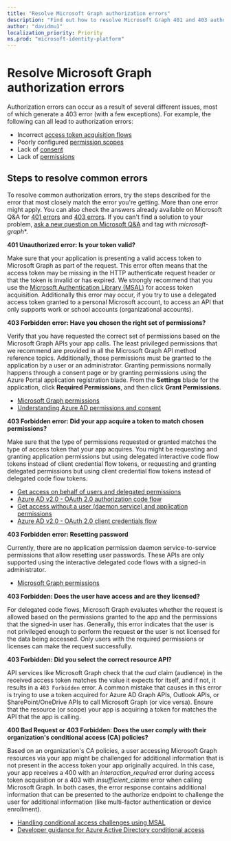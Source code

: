 ```yaml
---
title: "Resolve Microsoft Graph authorization errors"
description: "Find out how to resolve Microsoft Graph 401 and 403 authorization errors."
author: "davidmu1"
localization_priority: Priority
ms.prod: "microsoft-identity-platform"
---
```


# Resolve Microsoft Graph authorization errors

Authorization errors can occur as a result of several different issues, most of which generate a 403 error (with a few exceptions). For example, the following can all lead to authorization errors:

* Incorrect [access token acquisition flows](/azure/active-directory/develop/active-directory-authentication-scenarios)
* Poorly configured [permission scopes](/azure/active-directory/develop/active-directory-v2-scopes)
* Lack of [consent](/azure/active-directory/develop/active-directory-devhowto-multi-tenant-overview#understanding-user-and-admin-consent)
* Lack of [permissions](/azure/active-directory/develop/v2-permissions-and-consent)

## Steps to resolve common errors

To resolve common authorization errors, try the steps described for the error that most closely match the error you're getting. More than one error might apply. You can also check the answers already available on Microsoft Q&A for [401 errors](https://docs.microsoft.com/answers/search.html?c=&includeChildren=&f=&type=question+OR+idea+OR+kbentry+OR+answer+OR+topic+OR+user&redirect=search%2Fsearch&sort=relevance&q=%5Bmicrosoft-graph%5D%20401%20) and [403 errors](https://docs.microsoft.com/answers/search.html?c=&includeChildren=&f=&type=question+OR+idea+OR+kbentry+OR+answer+OR+topic+OR+user&redirect=search%2Fsearch&sort=relevance&q=%5Bmicrosoft-graph%5D%20403). If you can't find a solution to your problem, [ask a new question on Microsoft Q&A](https://aka.ms/askgraph) and tag with *microsoft-graph**.

**401 Unauthorized error: Is your token valid?** <br>

Make sure that your application is presenting a valid access token to Microsoft Graph as part of the request. This error often means that the access token may be missing in the HTTP authenticate request header or that the token is invalid or has expired. We strongly recommend that you use the [Microsoft Authentication Library (MSAL)](/azure/active-directory/develop/msal-overview) for access token acquisition. Additionally this error may occur, if you try to use a delegated access token granted to a personal Microsoft account, to access an API that only supports work or school accounts (organizational accounts). 

**403 Forbidden error: Have you chosen the right set of permissions?**<br>

Verify that you have requested the correct set of permissions based on the Microsoft Graph APIs your app calls. The least privileged permissions that we recommend are provided in all the Microsoft Graph API method reference topics. Additionally, those permissions must be granted to the application by a user or an administrator. Granting permissions normally happens through a consent page or by granting permissions using the Azure Portal application registration blade. From the **Settings** blade for the application, click **Required Permissions**, and then click **Grant Permissions**. <br>

* [Microsoft Graph permissions](./permissions-reference.md) <br>
* [Understanding Azure AD permissions and consent](/azure/active-directory/develop/v2-permissions-and-consent) <br>

**403 Forbidden error: Did your app acquire a token to match chosen permissions?** <br>

Make sure that the type of permissions requested or granted matches the type of access token that your app acquires. You might be requesting and granting application permissions but using delegated interactive code flow tokens instead of client credential flow tokens, or requesting and granting delegated permissions but using client credential flow tokens instead of delegated code flow tokens. <br>
* [Get access on behalf of users and delegated permissions](/graph/auth_v2_user) 
* [Azure AD v2.0 - OAuth 2.0 authorization code flow](/azure/active-directory/develop/v2-oauth2-auth-code-flow)
* [Get access without a user (daemon service) and application permissions](/graph/auth_v2_service)
* [Azure AD v2.0 - OAuth 2.0 client credentials flow](/azure/active-directory/develop/v2-oauth2-client-creds-grant-flow)

**403 Forbidden error: Resetting password** <br>

Currently, there are no application permission daemon service-to-service permissions that allow resetting user passwords. These APIs are only supported using the interactive delegated code flows with a signed-in administrator.

* [Microsoft Graph permissions](./permissions-reference.md) <br>

**403 Forbidden: Does the user have access and are they licensed?** <br>

For delegated code flows, Microsoft Graph evaluates whether the request is allowed based on the permissions granted to the app and the permissions that the signed-in user has. Generally, this error indicates that the user is not privileged enough to perform the request **or** the user is not licensed for the data being accessed. Only users with the required permissions or licenses can make the request successfully.

**403 Forbidden: Did you select the correct resource API?** <br>

API services like Microsoft Graph check that the *aud* claim (audience) in the received access token matches the value it expects for itself, and if not, it results in a `403 Forbidden` error. A common mistake that causes in this error is trying to use a token acquired for Azure AD Graph APIs, Outlook APIs, or SharePoint/OneDrive APIs to call Microsoft Graph (or vice versa). Ensure that the resource (or scope) your app is acquiring a token for matches the API that the app is calling.

**400 Bad Request or 403 Forbidden: Does the user comply with their organization's conditional access (CA) policies?**<br>

Based on an organization's CA policies, a user accessing Microsoft Graph resources via your app might be challenged for additional information that is not present in the access token your app originally acquired. In this case, your app receives a 400 with an *interaction_required* error during access token acquisition or a 403 with *insufficient_claims* error when calling Microsoft Graph. In both cases, the error response contains additional information that can be presented to the authorize endpoint to challenge the user for additional information (like multi-factor authentication or device enrollment).

* [Handling conditional access challenges using MSAL](/azure/active-directory/develop/msal-handling-exceptions#conditional-access-and-claims-challenges)
* [Developer guidance for Azure Active Directory conditional access](/azure/active-directory/develop/conditional-access-dev-guide)